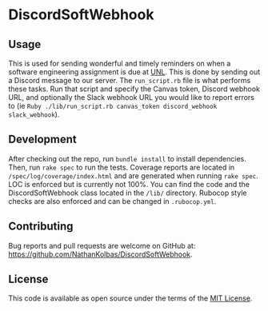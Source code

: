 # DiscordSoftWebhook

## Usage

This is used for sending wonderful and timely reminders on when a software engineering assignment is due at [UNL](https://www.unl.edu/). This is done by sending out a Discord message to our server. The `run_script.rb` file is what performs these tasks. Run that script and specify the Canvas token, Discord webhook URL, and optionally the Slack webhook URL you would like to report errors to (ie `Ruby ./lib/run_script.rb canvas_token discord_webhook slack_webhook`).

## Development

After checking out the repo, run `bundle install` to install dependencies. Then, run `rake spec` to run the tests. Coverage reports are located in `/spec/log/coverage/index.html` and are generated when running `rake spec`. LOC is enforced but is currently not 100%. You can find the code and the DiscordSoftWebhook class located in the `/lib/` directory. Rubocop style checks are also enforced and can be changed in `.rubocop.yml`.

## Contributing

Bug reports and pull requests are welcome on GitHub at: https://github.com/NathanKolbas/DiscordSoftWebhook.

## License

This code is available as open source under the terms of the [MIT License](https://opensource.org/licenses/MIT).
